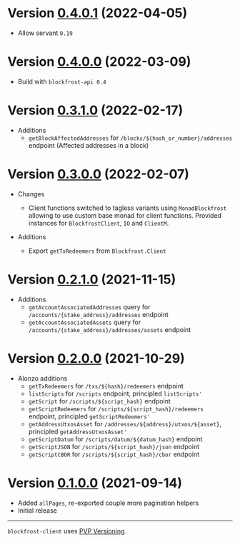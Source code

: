 # Version [0.4.0.1](https://github.com/blockfrost/blockfrost-haskell/compare/v0.4.0.1...v0.4.0.0) (2022-04-05)

* Allow servant `0.19`

# Version [0.4.0.0](https://github.com/blockfrost/blockfrost-haskell/compare/v0.3.1.0...v0.4.0.0) (2022-03-09)

* Build with `blockfrost-api 0.4`

# Version [0.3.1.0](https://github.com/blockfrost/blockfrost-haskell/compare/v0.3.0.0...v0.3.1.0) (2022-02-17)

* Additions
  * `getBlockAffectedAddresses` for `/blocks/${hash_or_number}/addresses` endpoint (Affected addresses in a block)

# Version [0.3.0.0](https://github.com/blockfrost/blockfrost-haskell/compare/v0.2.1.0...v0.3.0.0) (2022-02-07)

* Changes
  * Client functions switched to tagless variants using `MonadBlockfrost` allowing to use custom base monad
    for client functions.  Provided instances for `BlockfrostClient`, `IO` and `ClientM`.

* Additions
  * Export `getTxRedeemers` from `Blockfrost.Client`

# Version [0.2.1.0](https://github.com/blockfrost/blockfrost-haskell/compare/v0.2.0.0...v0.2.1.0) (2021-11-15)

* Additions
  * `getAccountAssociatedAddresses` query for `/accounts/{stake_address}/addresses` endpoint
  * `getAccountAssociatedAssets` query for `/accounts/{stake_address}/addresses/assets` endpoint

# Version [0.2.0.0](https://github.com/blockfrost/blockfrost-haskell/compare/v0.1.0.0...v0.2.0.0) (2021-10-29)

* Alonzo additions
  * `getTxRedeemers` for `/txs/${hash}/redeemers` endpoint
  * `listScripts` for `/scripts` endpoint, principled `listScripts'`
  * `getScript` for `/scripts/${script_hash}` endpoint
  * `getScriptRedeemers` for `/scripts/${script_hash}/redeemers` endpoint, principled `getScriptRedeemers'`
  * `getAddressUtxosAsset` for `/addresses/${address}/utxos/${asset}`, principled `getAddressUtxosAsset'`
  * `getScriptDatum` for `/scripts/datum/${datum_hash}` endpoint
  * `getScriptJSON` for `/scripts/${script_hash}/json` endpoint
  * `getScriptCBOR` for `/scripts/${script_hash}/cbor` endpoint

# Version [0.1.0.0](https://github.com/blockfrost/blockfrost-haskell/compare/initial...v0.1.0.0) (2021-09-14)

* Added `allPages`, re-exported couple more pagination helpers
* Initial release

---

`blockfrost-client` uses [PVP Versioning][1].

[1]: https://pvp.haskell.org

